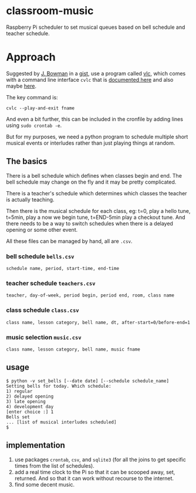 # classroom-music
Raspberry Pi scheduler to set musical queues based on bell schedule and teacher schedule.

# Approach

Suggested by [J. Bowman](https://gist.github.com/gitblight1) in a [gist](https://gist.github.com/gitblight1/602f0a73672822c1ef6b056ff35ea293), use a program called [vlc](https://www.videolan.org/vlc/), which comes with a command line interface `cvlc` that is [documented here](https://wiki.videolan.org/Documentation:Streaming_HowTo/Command_Line_Examples/) and also maybe [here](https://openbase.com/js/cvlc/documentation).

The key command is:

```
cvlc --play-and-exit fname
```

And even a bit further, this can be included in the cronfile by adding lines using `sudo crontab -e`.

But for my purposes, we need a python program to schedule multiple short musical events or interludes rather than just playing things at random.

## The basics

There is a bell schedule which defines when classes begin and end.
The bell schedule may change on the fly and it may be pretty complicated.

There is a teacher's schedule which determines which classes the teacher is actually teaching.

Then there is the musical schedule for each class, eg: t=0, play a hello tune, t=5min, play a now we begin tune, t=END-5min play a checkout tune.
And there needs to be a way to switch schedules when there is a delayed opening or some other event.

All these files can be managed by hand, all are `.csv`.
### bell schedule `bells.csv`

`schedule name, period, start-time, end-time`

### teacher schedule `teachers.csv`

`teacher, day-of-week, period begin, period end, room, class name`


### class schedule `class.csv`

`class name, lesson category, bell name, dt, after-start=0/before-end=1`

### music selection `music.csv`

`class name, lesson category, bell name, music fname`

## usage

```
$ python -v set_bells [--date date] [--schedule schedule_name]
Setting bells for today. Which schedule:
1) regular
2) delayed opening
3) late opening
4) development day
[enter choice :] 1
Bells set
... [list of musical interludes scheduled]
$
```


## implementation

1. use packages `crontab`, `csv`, and `sqlite3` (for all the joins to get specific times from the list of schedules).
1. add a real time clock to the Pi so that it can be scooped away, set, returned. And so that it can work without recourse to the internet.
1. find some decent music.


